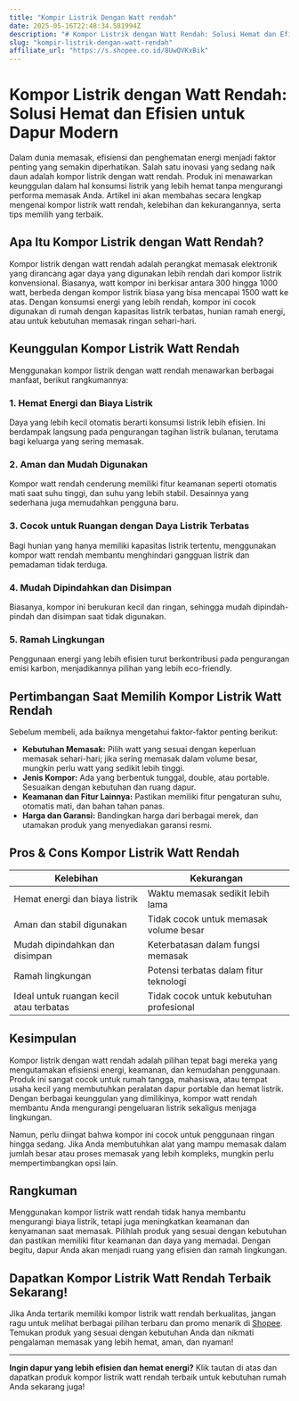 ```yaml
---
title: "Kompir Listrik Dengan Watt rendah"
date: 2025-05-16T22:48:34.581994Z
description: "# Kompor Listrik dengan Watt Rendah: Solusi Hemat dan Efisien untuk Dapur Modern..."
slug: "kompir-listrik-dengan-watt-rendah"
affiliate_url: "https://s.shopee.co.id/8UwQVKxBik"
---
```

# Kompor Listrik dengan Watt Rendah: Solusi Hemat dan Efisien untuk Dapur Modern

Dalam dunia memasak, efisiensi dan penghematan energi menjadi faktor penting yang semakin diperhatikan. Salah satu inovasi yang sedang naik daun adalah kompor listrik dengan watt rendah. Produk ini menawarkan keunggulan dalam hal konsumsi listrik yang lebih hemat tanpa mengurangi performa memasak Anda. Artikel ini akan membahas secara lengkap mengenai kompor listrik watt rendah, kelebihan dan kekurangannya, serta tips memilih yang terbaik.

## Apa Itu Kompor Listrik dengan Watt Rendah?

Kompor listrik dengan watt rendah adalah perangkat memasak elektronik yang dirancang agar daya yang digunakan lebih rendah dari kompor listrik konvensional. Biasanya, watt kompor ini berkisar antara 300 hingga 1000 watt, berbeda dengan kompor listrik biasa yang bisa mencapai 1500 watt ke atas. Dengan konsumsi energi yang lebih rendah, kompor ini cocok digunakan di rumah dengan kapasitas listrik terbatas, hunian ramah energi, atau untuk kebutuhan memasak ringan sehari-hari.

## Keunggulan Kompor Listrik Watt Rendah

Menggunakan kompor listrik dengan watt rendah menawarkan berbagai manfaat, berikut rangkumannya:

### 1. Hemat Energi dan Biaya Listrik

Daya yang lebih kecil otomatis berarti konsumsi listrik lebih efisien. Ini berdampak langsung pada pengurangan tagihan listrik bulanan, terutama bagi keluarga yang sering memasak.

### 2. Aman dan Mudah Digunakan

Kompor watt rendah cenderung memiliki fitur keamanan seperti otomatis mati saat suhu tinggi, dan suhu yang lebih stabil. Desainnya yang sederhana juga memudahkan pengguna baru.

### 3. Cocok untuk Ruangan dengan Daya Listrik Terbatas

Bagi hunian yang hanya memiliki kapasitas listrik tertentu, menggunakan kompor watt rendah membantu menghindari gangguan listrik dan pemadaman tidak terduga.

### 4. Mudah Dipindahkan dan Disimpan

Biasanya, kompor ini berukuran kecil dan ringan, sehingga mudah dipindah-pindah dan disimpan saat tidak digunakan.

### 5. Ramah Lingkungan

Penggunaan energi yang lebih efisien turut berkontribusi pada pengurangan emisi karbon, menjadikannya pilihan yang lebih eco-friendly.

## Pertimbangan Saat Memilih Kompor Listrik Watt Rendah

Sebelum membeli, ada baiknya mengetahui faktor-faktor penting berikut:

- **Kebutuhan Memasak:** Pilih watt yang sesuai dengan keperluan memasak sehari-hari; jika sering memasak dalam volume besar, mungkin perlu watt yang sedikit lebih tinggi.
- **Jenis Kompor:** Ada yang berbentuk tunggal, double, atau portable. Sesuaikan dengan kebutuhan dan ruang dapur.
- **Keamanan dan Fitur Lainnya:** Pastikan memiliki fitur pengaturan suhu, otomatis mati, dan bahan tahan panas.
- **Harga dan Garansi:** Bandingkan harga dari berbagai merek, dan utamakan produk yang menyediakan garansi resmi.

## Pros & Cons Kompor Listrik Watt Rendah

| Kelebihan                                  | Kekurangan                             |
|--------------------------------------------|----------------------------------------|
| Hemat energi dan biaya listrik           | Waktu memasak sedikit lebih lama     |
| Aman dan stabil digunakan                | Tidak cocok untuk memasak volume besar|
| Mudah dipindahkan dan disimpan            | Keterbatasan dalam fungsi memasak    |
| Ramah lingkungan                           | Potensi terbatas dalam fitur teknologi|
| Ideal untuk ruangan kecil atau terbatas   | Tidak cocok untuk kebutuhan profesional |

## Kesimpulan

Kompor listrik dengan watt rendah adalah pilihan tepat bagi mereka yang mengutamakan efisiensi energi, keamanan, dan kemudahan penggunaan. Produk ini sangat cocok untuk rumah tangga, mahasiswa, atau tempat usaha kecil yang membutuhkan peralatan dapur portable dan hemat listrik. Dengan berbagai keunggulan yang dimilikinya, kompor watt rendah membantu Anda mengurangi pengeluaran listrik sekaligus menjaga lingkungan.

Namun, perlu diingat bahwa kompor ini cocok untuk penggunaan ringan hingga sedang. Jika Anda membutuhkan alat yang mampu memasak dalam jumlah besar atau proses memasak yang lebih kompleks, mungkin perlu mempertimbangkan opsi lain.

## Rangkuman

Menggunakan kompor listrik watt rendah tidak hanya membantu mengurangi biaya listrik, tetapi juga meningkatkan keamanan dan kenyamanan saat memasak. Pilihlah produk yang sesuai dengan kebutuhan dan pastikan memiliki fitur keamanan dan daya yang memadai. Dengan begitu, dapur Anda akan menjadi ruang yang efisien dan ramah lingkungan.

## Dapatkan Kompor Listrik Watt Rendah Terbaik Sekarang!

Jika Anda tertarik memiliki kompor listrik watt rendah berkualitas, jangan ragu untuk melihat berbagai pilihan terbaru dan promo menarik di [Shopee](https://s.shopee.co.id/8UwQVKxBik). Temukan produk yang sesuai dengan kebutuhan Anda dan nikmati pengalaman memasak yang lebih hemat, aman, dan nyaman!

---

**Ingin dapur yang lebih efisien dan hemat energi?** Klik tautan di atas dan dapatkan produk kompor listrik watt rendah terbaik untuk kebutuhan rumah Anda sekarang juga!